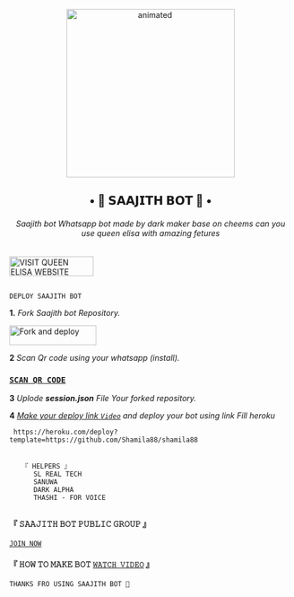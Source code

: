 
<p align="center">
  <img src="https://i.ibb.co/HdYV0hJ/Anonymous-Wallpaper-1.jpg" alt="animated" width="300" height="300" />
</p>
  <h2 align="center">• 👀 𝗦𝗔𝗔𝗝𝗜𝗧𝗛 𝗕𝗢𝗧 👀 •<br></h2>
  
  
<h6 align= "center"> 
Saajith bot Whatsapp bot made by dark maker base on cheems can you use queen elisa with amazing fetures
</h6>

## 

<p align="left">
<a href="http://www.queenelisa.42web.io"><img align="center" src="https://i.ibb.co/HdYV0hJ/Anonymous-Wallpaper-1.jpg" alt="VISIT QUEEN ELISA WEBSITE" height="35" width="150" /></a>
</p align="left">

## 



`DEPLOY SAAJITH BOT`
 
**1.** _Fork Saajith bot Repository._

<p align="left">
<a href="https://github.com/shamila88/shamila88/fork"><img align="center" src="https://i.ibb.co/HdYV0hJ/Anonymous-Wallpaper-1.jpg" alt="Fork and deploy" height="35" width="155" /></a>


**2** _Scan Qr code using your whatsapp (install)._


### [`SCAN QR CODE`](https://replit.com/@MRNima/shamila88-WHATSAPP-SCANER?v=1?outputonly=1&lite=1#index.js)



**3** _Uplode **session.json** File Your forked repository._


**4**  _[Make your deploy link `Video`]() and deploy your bot using link Fill heroku_

     https://heroku.com/deploy?template=https://github.com/Shamila88/shamila88

##  
##  
       『 𝙷𝙴𝙻𝙿𝙴𝚁𝚂 』
          𝚂𝙻 𝚁𝙴𝙰𝙻 𝚃𝙴𝙲𝙷 
          𝚂𝙰𝙽𝚄𝚆𝙰
          𝙳𝙰𝚁𝙺 𝙰𝙻𝙿𝙷𝙰
          𝚃𝙷𝙰𝚂𝙷𝙸 - 𝙵𝙾𝚁 𝚅𝙾𝙸𝙲𝙴

##
## 

#### 『 𝚂𝙰𝙰𝙹𝙸𝚃𝙷 𝙱𝙾𝚃 𝙿𝚄𝙱𝙻𝙸𝙲 𝙶𝚁𝙾𝚄𝙿 』
[`𝙹𝙾𝙸𝙽 𝙽𝙾𝚆`]()

#### 『 𝙷𝙾𝚆 𝚃𝙾 𝙼𝙰𝙺𝙴 𝙱𝙾𝚃 [`𝚆𝙰𝚃𝙲𝙷 𝚅𝙸𝙳𝙴𝙾`]() 』

`THANKS FRO USING SAAJITH BOT 💞`
